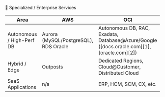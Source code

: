 🧮 Specialized / Enterprise Services


| Area                      | AWS                                   | OCI                                                                                         |
| ------------------------- | ------------------------------------- | ------------------------------------------------------------------------------------------- |
| Autonomous / High-Perf DB | Aurora (MySQL/PostgreSQL), RDS Oracle | Autonomous DB, RAC, Exadata, Database\@Azure/Google ([docs.oracle.com][1], [oracle.com][2]) |
| Hybrid / Edge             | Outposts                              | Dedicated Regions, Cloud\@Customer, Distributed Cloud                                       |
| SaaS Applications         | n/a                                   | ERP, HCM, SCM, CX, etc.                                                                     |

